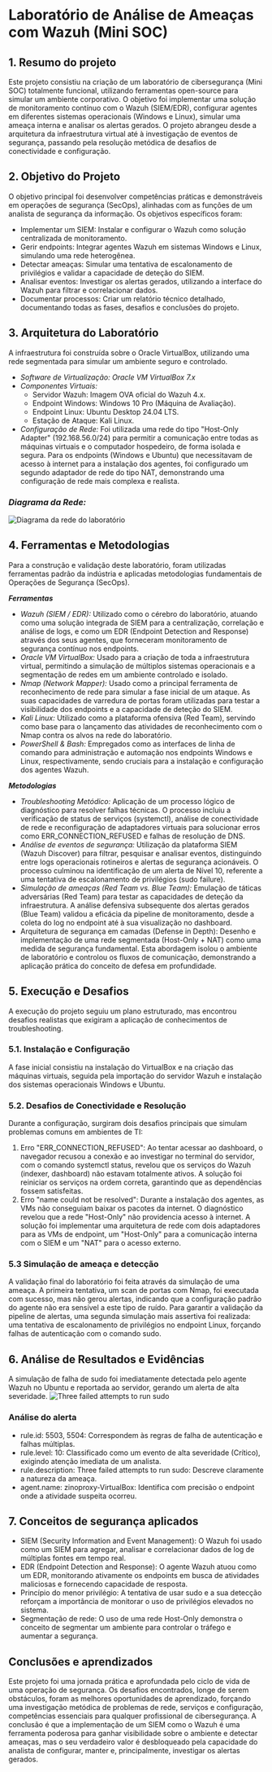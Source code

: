 # Laboratório de Análise de Ameaças com Wazuh (Mini SOC)

## 1. Resumo do projeto
Este projeto consistiu na criação de um laboratório de cibersegurança (Mini SOC) totalmente funcional, utilizando ferramentas open-source para simular um ambiente corporativo. O objetivo foi implementar uma solução de monitoramento contínuo com o Wazuh (SIEM/EDR), configurar agentes em diferentes sistemas operacionais (Windows e Linux), simular uma ameaça interna e analisar os alertas gerados. O projeto abrangeu desde a arquitetura da infraestrutura virtual até à investigação de eventos de segurança, passando pela resolução metódica de desafios de conectividade e configuração.

## 2. Objetivo do Projeto
O objetivo principal foi desenvolver competências práticas e demonstráveis em operações de segurança (SecOps), alinhadas com as funções de um analista de segurança da informação. Os objetivos específicos foram:
- Implementar um SIEM: Instalar e configurar o Wazuh como solução centralizada de monitoramento.
- Gerir endpoints: Integrar agentes Wazuh em sistemas Windows e Linux, simulando uma rede heterogênea.
- Detectar ameaças: Simular uma tentativa de escalonamento de privilégios e validar a capacidade de deteção do SIEM.
- Analisar eventos: Investigar os alertas gerados, utilizando a interface do Wazuh para filtrar e correlacionar dados.
- Documentar processos: Criar um relatório técnico detalhado, documentando todas as fases, desafios e conclusões do projeto.

## 3. Arquitetura do Laboratório
A infraestrutura foi construída sobre o Oracle VirtualBox, utilizando uma rede segmentada para simular um ambiente seguro e controlado.
- *Software de Virtualização: Oracle VM VirtualBox 7.x*
- *Componentes Virtuais:*
  - Servidor Wazuh: Imagem OVA oficial do Wazuh 4.x.
  - Endpoint Windows: Windows 10 Pro (Máquina de Avaliação).
  - Endpoint Linux: Ubuntu Desktop 24.04 LTS.
  - Estação de Ataque: Kali Linux.
- *Configuração de Rede:*
Foi utilizada uma rede do tipo "Host-Only Adapter" (192.168.56.0/24) para permitir a comunicação entre todas as máquinas virtuais e o computador hospedeiro, de forma isolada e segura.
Para os endpoints (Windows e Ubuntu) que necessitavam de acesso à internet para a instalação dos agentes, foi configurado um segundo adaptador de rede do tipo NAT, demonstrando uma configuração de rede mais complexa e realista.

### *Diagrama da Rede:*
![Diagrama da rede do laboratório](https://github.com/gabsato/lab-mini-soc/blob/main/assets/diagrama-da-rede.png?raw=true)


## 4. Ferramentas e Metodologias
Para a construção e validação deste laboratório, foram utilizadas ferramentas padrão da indústria e aplicadas metodologias fundamentais de Operações de Segurança (SecOps).

***Ferramentas***
- *Wazuh (SIEM / EDR):* Utilizado como o cérebro do laboratório, atuando como uma solução integrada de SIEM para a centralização, correlação e análise de logs, e como um EDR (Endpoint Detection and Response) através dos seus agentes, que forneceram monitoramento de segurança contínuo nos endpoints.
- *Oracle VM VirtualBox:* Usado para a criação de toda a infraestrutura virtual, permitindo a simulação de múltiplos sistemas operacionais e a segmentação de redes em um ambiente controlado e isolado.
- *Nmap (Network Mapper):* Usado como a principal ferramenta de reconhecimento de rede para simular a fase inicial de um ataque. As suas capacidades de varredura de portas foram utilizadas para testar a visibilidade dos endpoints e a capacidade de deteção do SIEM.
- *Kali Linux:* Utilizado como a plataforma ofensiva (Red Team), servindo como base para o lançamento das atividades de reconhecimento com o Nmap contra os alvos na rede do laboratório.
- *PowerShell & Bash:* Empregados como as interfaces de linha de comando para administração e automação nos endpoints Windows e Linux, respectivamente, sendo cruciais para a instalação e configuração dos agentes Wazuh.

***Metodologias***
- *Troubleshooting Metódico:* Aplicação de um processo lógico de diagnóstico para resolver falhas técnicas. O processo incluiu a verificação de status de serviços (systemctl), análise de conectividade de rede e reconfiguração de adaptadores virtuais para solucionar erros como ERR_CONNECTION_REFUSED e falhas de resolução de DNS.
- *Análise de eventos de segurança:* Utilização da plataforma SIEM (Wazuh Discover) para filtrar, pesquisar e analisar eventos, distinguindo entre logs operacionais rotineiros e alertas de segurança acionáveis. O processo culminou na identificação de um alerta de Nível 10, referente a uma tentativa de escalonamento de privilégios (sudo failure).
- *Simulação de ameaças (Red Team vs. Blue Team):* Emulação de táticas adversárias (Red Team) para testar as capacidades de deteção da infraestrutura. A análise defensiva subsequente dos alertas gerados (Blue Team) validou a eficácia da pipeline de monitoramento, desde a coleta do log no endpoint até à sua visualização no dashboard.
- Arquitetura de segurança em camadas (Defense in Depth): Desenho e implementação de uma rede segmentada (Host-Only + NAT) como uma medida de segurança fundamental. Esta abordagem isolou o ambiente de laboratório e controlou os fluxos de comunicação, demonstrando a aplicação prática do conceito de defesa em profundidade.

## 5. Execução e Desafios
A execução do projeto seguiu um plano estruturado, mas encontrou desafios realistas que exigiram a aplicação de conhecimentos de troubleshooting.
### 5.1. Instalação e Configuração
A fase inicial consistiu na instalação do VirtualBox e na criação das máquinas virtuais, seguida pela importação do servidor Wazuh e instalação dos sistemas operacionais Windows e Ubuntu.
### 5.2. Desafios de Conectividade e Resolução
Durante a configuração, surgiram dois desafios principais que simulam problemas comuns em ambientes de TI:
1. Erro "ERR_CONNECTION_REFUSED": Ao tentar acessar ao dashboard, o navegador recusou a conexão e ao investigar no terminal do servidor, com o comando systemctl status, revelou que os serviços do Wazuh (indexer, dashboard) não estavam totalmente ativos. A solução foi reiniciar os serviços na ordem correta, garantindo que as dependências fossem satisfeitas.
2. Erro "name could not be resolved": Durante a instalação dos agentes, as VMs não conseguiam baixar os pacotes da internet. O diagnóstico revelou que a rede "Host-Only" não providencia acesso à internet. A solução foi implementar uma arquitetura de rede com dois adaptadores para as VMs de endpoint, um "Host-Only" para a comunicação interna com o SIEM e um "NAT" para o acesso externo.
### 5.3  Simulação de ameaça e detecção
A validação final do laboratório foi feita através da simulação de uma ameaça. A primeira tentativa, um scan de portas com Nmap, foi executada com sucesso, mas não gerou alertas, indicando que a configuração padrão do agente não era sensível a este tipo de ruído.
Para garantir a validação da pipeline de alertas, uma segunda simulação mais assertiva foi realizada: uma tentativa de escalonamento de privilégios no endpoint Linux, forçando falhas de autenticação com o comando sudo.

## 6. Análise de Resultados e Evidências
A simulação de falha de sudo foi imediatamente detectada pelo agente Wazuh no Ubuntu e reportada ao servidor, gerando um alerta de alta severidade.
![Three failed attempts to run sudo](https://github.com/gabsato/lab-mini-soc/blob/main/assets/wazuh-alert-rule-10.png?raw=true)

### Análise do alerta
- rule.id: 5503, 5504: Correspondem às regras de falha de autenticação e falhas múltiplas.
- rule.level: 10: Classificado como um evento de alta severidade (Crítico), exigindo atenção imediata de um analista.
- rule.description: Three failed attempts to run sudo: Descreve claramente a natureza da ameaça.
- agent.name: zinoproxy-VirtualBox: Identifica com precisão o endpoint onde a atividade suspeita ocorreu.

## 7. Conceitos de segurança aplicados
- SIEM (Security Information and Event Management): O Wazuh foi usado como um SIEM para agregar, analisar e correlacionar dados de log de múltiplas fontes em tempo real.
- EDR (Endpoint Detection and Response): O agente Wazuh atuou como um EDR, monitorando ativamente os endpoints em busca de atividades maliciosas e fornecendo capacidade de resposta.
- Princípio do menor privilégio: A tentativa de usar sudo e a sua detecção reforçam a importância de monitorar o uso de privilégios elevados no sistema.
- Segmentação de rede: O uso de uma rede Host-Only demonstra o conceito de segmentar um ambiente para controlar o tráfego e aumentar a segurança.

## Conclusões e aprendizados
Este projeto foi uma jornada prática e aprofundada pelo ciclo de vida de uma operação de segurança. Os desafios encontrados, longe de serem obstáculos, foram as melhores oportunidades de aprendizado, forçando uma investigação metódica de problemas de rede, serviços e configuração, competências essenciais para qualquer profissional de cibersegurança.
A conclusão é que a implementação de um SIEM como o Wazuh é uma ferramenta poderosa para ganhar visibilidade sobre o ambiente e detectar ameaças, mas o seu verdadeiro valor é desbloqueado pela capacidade do analista de configurar, manter e, principalmente, investigar os alertas gerados.

